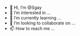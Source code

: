 - 👋 Hi, I’m @Sgay
- 👀 I’m interested in ...
- 🌱 I’m currently learning ...
- 💞️ I’m looking to collaborate on ...
- 📫 How to reach me ...

<!---
Sgay/Sgay is a ✨ special ✨ repository because its `README.md` (this file) appears on your GitHub profile.
You can click the Preview link to take a look at your changes.
--->
